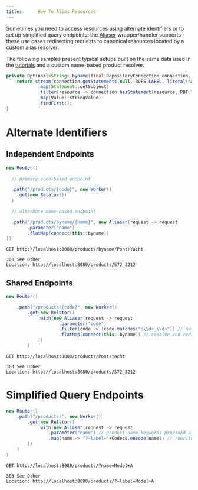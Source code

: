 ```yaml
---
title:      How To Alias Resources
---
```


Sometimes you need to access resources using alternate identifiers or to set up simplified query endpoints: the [Aliaser](../javadocs/com/metreeca/rest/wrappers/Aliaser.html) wrapper/handler supports these use cases redirecting requests to canonical resources located by a custom alias resolver.

The following samples present typical setups built on the same data used in the [tutorials](../tutorials/publishing-ldp-apis) and a custom name-based product resolver.

```java
private Optional<String> byname(final RepositoryConnection connection, final String name) {
    return stream(connection.getStatements(null, RDFS.LABEL, literal(name)))
            .map(Statement::getSubject)
            .filter(resource -> connection.hasStatement(resource, RDF.TYPE, BIRT.Product, true))
            .map(Value::stringValue)
            .findFirst();
}
```

# Alternate Identifiers

## Independent Endpoints

```java
new Router()
 
  // primary code-based endpoint

  .path("/products/{code}", new Worker()
    .get(new Relator())
  )
 
  // alternate name-based endpoint

  .path("/products/byname/{name}", new Aliaser(request -> request
        .parameter("name")
        .flatMap(connect(this::byname))
))
```

```shell
GET http://localhost:8080/products/byname/Pont+Yacht

303 See Other
Location: http://localhost:8080/products/S72_3212
```

## Shared Endpoints

```java
new Router()

    .path("/products/{code}", new Worker()
        .get(new Relator()
            .with(new Aliaser(request -> request
                    .parameter("code")
                    .filter(code -> !code.matches("S\\d+_\\d+")) // not a product code
                    .flatMap(connect(this::byname)) // resolve and redirect
            ))
        )
```

```shell
GET http://localhost:8080/products/Pont+Yacht

303 See Other
Location: http://localhost:8080/products/S72_3212
```

# Simplified Query Endpoints

```java
new Router()
    .path("/products/", new Worker()
        .get(new Relator()
            .with(new Aliaser(request -> request
                .parameter("name") // product name keywords provided as query parameter
                .map(name -> "?~label="+Codecs.encode(name)) // rewrite query
        ))
	)
)
```

```shell
GET http://localhost:8080/products/?name=Model+A

303 See Other
Location: http://localhost:8080/products/?~label=Model+A
```
